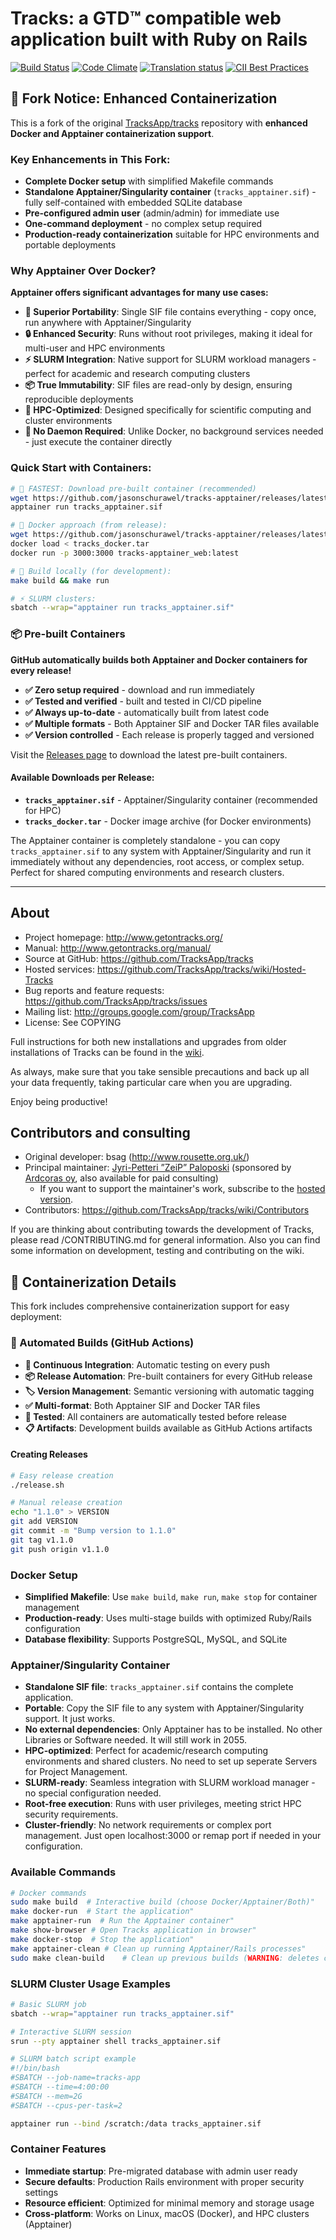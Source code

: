 # Tracks: a GTD™ compatible web application built with Ruby on Rails

[![Build Status](https://github.com/TracksApp/tracks/workflows/Continuous%20Integration/badge.svg)](https://github.com/TracksApp/tracks/actions)
[![Code Climate](https://codeclimate.com/github/TracksApp/tracks/badges/gpa.svg)](https://codeclimate.com/github/TracksApp/tracks)
[![Translation status](https://hosted.weblate.org/widgets/tracks/-/tracks/svg-badge.svg)](https://hosted.weblate.org/engage/tracks/)
[![CII Best Practices](https://bestpractices.coreinfrastructure.org/projects/6459/badge)](https://bestpractices.coreinfrastructure.org/projects/6459)

## 🐋 Fork Notice: Enhanced Containerization

This is a fork of the original [TracksApp/tracks](https://github.com/TracksApp/tracks) repository with **enhanced Docker and Apptainer containerization support**. 

### Key Enhancements in This Fork:

- **Complete Docker setup** with simplified Makefile commands
- **Standalone Apptainer/Singularity container** (`tracks_apptainer.sif`) - fully self-contained with embedded SQLite database
- **Pre-configured admin user** (admin/admin) for immediate use
- **One-command deployment** - no complex setup required
- **Production-ready containerization** suitable for HPC environments and portable deployments

### Why Apptainer Over Docker?

**Apptainer offers significant advantages for many use cases:**

- **🚀 Superior Portability**: Single SIF file contains everything - copy once, run anywhere with Apptainer/Singularity
- **🔒 Enhanced Security**: Runs without root privileges, making it ideal for multi-user and HPC environments
- **⚡ SLURM Integration**: Native support for SLURM workload managers - perfect for academic and research computing clusters
- **📦 True Immutability**: SIF files are read-only by design, ensuring reproducible deployments
- **🎯 HPC-Optimized**: Designed specifically for scientific computing and cluster environments
- **🔄 No Daemon Required**: Unlike Docker, no background services needed - just execute the container directly

### Quick Start with Containers:

```bash
# 🎯 FASTEST: Download pre-built container (recommended)
wget https://github.com/jasonschurawel/tracks-apptainer/releases/latest/download/tracks_apptainer.sif
apptainer run tracks_apptainer.sif

# 🐋 Docker approach (from release):
wget https://github.com/jasonschurawel/tracks-apptainer/releases/latest/download/tracks_docker.tar
docker load < tracks_docker.tar
docker run -p 3000:3000 tracks-apptainer_web:latest

# 🔧 Build locally (for development):
make build && make run

# ⚡ SLURM clusters:
sbatch --wrap="apptainer run tracks_apptainer.sif"
```

### 📦 Pre-built Containers

**GitHub automatically builds both Apptainer and Docker containers for every release!**

- **✅ Zero setup required** - download and run immediately
- **✅ Tested and verified** - built and tested in CI/CD pipeline  
- **✅ Always up-to-date** - automatically built from latest code
- **✅ Multiple formats** - Both Apptainer SIF and Docker TAR files available
- **✅ Version controlled** - Each release is properly tagged and versioned

Visit the [Releases page](https://github.com/jasonschurawel/tracks-apptainer/releases) to download the latest pre-built containers.

#### Available Downloads per Release:
- **`tracks_apptainer.sif`** - Apptainer/Singularity container (recommended for HPC)
- **`tracks_docker.tar`** - Docker image archive (for Docker environments)

The Apptainer container is completely standalone - you can copy `tracks_apptainer.sif` to any system with Apptainer/Singularity and run it immediately without any dependencies, root access, or complex setup. Perfect for shared computing environments and research clusters.

---

## About

* Project homepage: http://www.getontracks.org/
* Manual: http://www.getontracks.org/manual/
* Source at GitHub: https://github.com/TracksApp/tracks
* Hosted services: https://github.com/TracksApp/tracks/wiki/Hosted-Tracks
* Bug reports and feature requests: https://github.com/TracksApp/tracks/issues
* Mailing list: http://groups.google.com/group/TracksApp
* License: See COPYING

Full instructions for both new installations and upgrades from older installations
of Tracks can be found in the [wiki](https://github.com/TracksApp/tracks/wiki/Installation).

As always, make sure that you take sensible precautions and back up all your data frequently,
taking particular care when you are upgrading.

Enjoy being productive!

## Contributors and consulting

* Original developer: bsag (http://www.rousette.org.uk/)
* Principal maintainer: [Jyri-Petteri ”ZeiP” Paloposki](https://github.com/ZeiP)
  (sponsored by [Ardcoras oy](https://www.ardcoras.fi/), also available for paid consulting)
  * If you want to support the maintainer's work, subscribe to the
    [hosted version](https://www.taskitin.fi/).
* Contributors: https://github.com/TracksApp/tracks/wiki/Contributors

If you are thinking about contributing towards the development of Tracks,
please read /CONTRIBUTING.md for general information. Also you can find
some information on development, testing and contributing on the wiki.

## 🐋 Containerization Details

This fork includes comprehensive containerization support for easy deployment:

### 🤖 Automated Builds (GitHub Actions)
- **🔄 Continuous Integration**: Automatic testing on every push
- **📦 Release Automation**: Pre-built containers for every GitHub release
- **🏷️ Version Management**: Semantic versioning with automatic tagging
- **✅ Multi-format**: Both Apptainer SIF and Docker TAR files
- **🧪 Tested**: All containers are automatically tested before release
- **📋 Artifacts**: Development builds available as GitHub Actions artifacts

#### Creating Releases
```bash
# Easy release creation
./release.sh

# Manual release creation
echo "1.1.0" > VERSION
git add VERSION
git commit -m "Bump version to 1.1.0"
git tag v1.1.0
git push origin v1.1.0
```

### Docker Setup
- **Simplified Makefile**: Use `make build`, `make run`, `make stop` for container management
- **Production-ready**: Uses multi-stage builds with optimized Ruby/Rails configuration
- **Database flexibility**: Supports PostgreSQL, MySQL, and SQLite

### Apptainer/Singularity Container
- **Standalone SIF file**: `tracks_apptainer.sif` contains the complete application.
- **Portable**: Copy the SIF file to any system with Apptainer/Singularity support. It just works.
- **No external dependencies**: Only Apptainer has to be installed. No other Libraries or Software needed. It will still work in 2055.
- **HPC-optimized**: Perfect for academic/research computing environments and shared clusters. No need to set up seperate Servers for Project Management.
- **SLURM-ready**: Seamless integration with SLURM workload manager - no special configuration needed.
- **Root-free execution**: Runs with user privileges, meeting strict HPC security requirements.
- **Cluster-friendly**: No network requirements or complex port management. Just open localhost:3000 or remap port if needed in your configuration.

### Available Commands
```bash
# Docker commands
sudo make build  # Interactive build (choose Docker/Apptainer/Both)"
make docker-run  # Start the application"
make apptainer-run  # Run the Apptainer container"
make show-browser # Open Tracks application in browser"
make docker-stop  # Stop the application"
make apptainer-clean # Clean up running Apptainer/Rails processes"
sudo make clean-build    # Clean up previous builds (WARNING: deletes containers and data!)"
```

### SLURM Cluster Usage Examples
```bash
# Basic SLURM job
sbatch --wrap="apptainer run tracks_apptainer.sif"

# Interactive SLURM session
srun --pty apptainer shell tracks_apptainer.sif

# SLURM batch script example
#!/bin/bash
#SBATCH --job-name=tracks-app
#SBATCH --time=4:00:00
#SBATCH --mem=2G
#SBATCH --cpus-per-task=2

apptainer run --bind /scratch:/data tracks_apptainer.sif
```

### Container Features
- **Immediate startup**: Pre-migrated database with admin user ready
- **Secure defaults**: Production Rails environment with proper security settings
- **Resource efficient**: Optimized for minimal memory and storage usage
- **Cross-platform**: Works on Linux, macOS (Docker), and HPC clusters (Apptainer)
